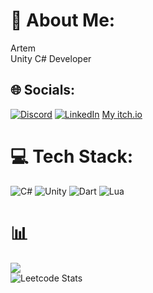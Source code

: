 # 💫 About Me:
Artem<br>Unity C# Developer


## 🌐 Socials:
[![Discord](https://img.shields.io/badge/Discord-%237289DA.svg?logo=discord&logoColor=white)](https://discord.gg/artemxw) [![LinkedIn](https://img.shields.io/badge/LinkedIn-%230077B5.svg?logo=linkedin&logoColor=white)](https://linkedin.com/in/xwartem) [My itch.io](https://xwartem.itch.io/)

# 💻 Tech Stack:
![C#](https://img.shields.io/badge/c%23-%23239120.svg?style=for-the-badge&logo=csharp&logoColor=white) ![Unity](https://img.shields.io/badge/unity-%23000000.svg?style=for-the-badge&logo=unity&logoColor=white) ![Dart](https://img.shields.io/badge/dart-%230175C2.svg?style=for-the-badge&logo=dart&logoColor=white) ![Lua](https://img.shields.io/badge/lua-%232C2D72.svg?style=for-the-badge&logo=lua&logoColor=white)
# 📊
![](https://github-readme-streak-stats.herokuapp.com/?user=xwartem&theme=dark&hide_border=true)<br/>
![Leetcode Stats](https://leetcard.jacoblin.cool/XWArtem)
